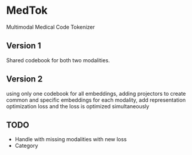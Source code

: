 # MedTok
Multimodal Medical Code Tokenizer

## Version 1
Shared codebook for both two modalities.

## Version 2
using only one codebook for all embeddings, adding projectors to create common and specific embeddings for each modality, add representation optimization loss and the loss is optimized simultaneously

## TODO
- Handle with missing modalities with new loss
- Category
